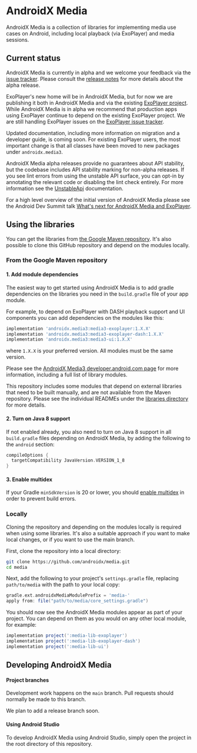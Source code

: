 # AndroidX Media

AndroidX Media is a collection of libraries for implementing media use cases on
Android, including local playback (via ExoPlayer) and media sessions.

## Current status

AndroidX Media is currently in alpha and we welcome your feedback via the
[issue tracker][]. Please consult the [release notes][] for more details about
the alpha release.

ExoPlayer's new home will be in AndroidX Media, but for now we are publishing it
both in AndroidX Media and via the existing [ExoPlayer project][]. While
AndroidX Media is in alpha we recommend that production apps using ExoPlayer
continue to depend on the existing ExoPlayer project. We are still handling
ExoPlayer issues on the [ExoPlayer issue tracker][].

Updated documentation, including more information on migration and a developer
guide, is coming soon. For existing ExoPlayer users, the most important change
is that all classes have been moved to new packages under `androidx.media3`.

AndroidX Media alpha releases provide no guarantees about API stability, but the
codebase includes API stability marking for non-alpha releases. If you see lint
errors from using the unstable API surface, you can opt-in by annotating the
relevant code or disabling the lint check entirely. For more information see the
[UnstableApi][] documentation.

For a high level overview of the initial version of AndroidX Media please see
the Android Dev Summit talk [What's next for AndroidX Media and ExoPlayer][].

[release notes]: RELEASENOTES.md
[issue tracker]: https://github.com/androidx/media/issues/new
[ExoPlayer project]: https://github.com/google/ExoPlayer
[ExoPlayer issue tracker]: https://github.com/google/ExoPlayer/issues
[UnstableApi]: https://github.com/androidx/media/blob/main/libraries/common/src/main/java/androidx/media3/common/util/UnstableApi.java
[What's next for AndroidX Media and ExoPlayer]: https://youtu.be/sTIBDcyCmCg

## Using the libraries

You can get the libraries from [the Google Maven repository][]. It's
also possible to clone this GitHub repository and depend on the modules locally.

[the Google Maven repository]: https://developer.android.com/studio/build/dependencies#google-maven

### From the Google Maven repository

#### 1. Add module dependencies

The easiest way to get started using AndroidX Media is to add gradle
dependencies on the libraries you need in the `build.gradle` file of your app
module.

For example, to depend on ExoPlayer with DASH playback support and UI components
you can add dependencies on the modules like this:

```gradle
implementation 'androidx.media3:media3-exoplayer:1.X.X'
implementation 'androidx.media3:media3-exoplayer-dash:1.X.X'
implementation 'androidx.media3:media3-ui:1.X.X'
```

where `1.X.X` is your preferred version. All modules must be the same version.

Please see the [AndroidX Media3 developer.android.com page][] for more
information, including a full list of library modules.

This repository includes some modules that depend on external libraries that
need to be built manually, and are not available from the Maven repository.
Please see the individual READMEs under the [libraries directory][] for more
details.

[AndroidX Media3 developer.android.com page]: https://developer.android.com/jetpack/androidx/releases/media3#declaring_dependencies
[libraries directory]: libraries

#### 2. Turn on Java 8 support

If not enabled already, you also need to turn on Java 8 support in all
`build.gradle` files depending on AndroidX Media, by adding the following to the
`android` section:

```gradle
compileOptions {
  targetCompatibility JavaVersion.VERSION_1_8
}
```

#### 3. Enable multidex

If your Gradle `minSdkVersion` is 20 or lower, you should
[enable multidex](https://developer.android.com/studio/build/multidex) in order
to prevent build errors.

### Locally

Cloning the repository and depending on the modules locally is required when
using some libraries. It's also a suitable approach if you want to make local
changes, or if you want to use the main branch.

First, clone the repository into a local directory:

```sh
git clone https://github.com/androidx/media.git
cd media
```

Next, add the following to your project's `settings.gradle` file, replacing
`path/to/media` with the path to your local copy:

```gradle
gradle.ext.androidxMediaModulePrefix = 'media-'
apply from: file("path/to/media/core_settings.gradle")
```

You should now see the AndroidX Media modules appear as part of your project.
You can depend on them as you would on any other local module, for example:

```gradle
implementation project(':media-lib-exoplayer')
implementation project(':media-lib-exoplayer-dash')
implementation project(':media-lib-ui')
```

## Developing AndroidX Media

#### Project branches

Development work happens on the `main` branch. Pull requests should normally be
made to this branch.

We plan to add a release branch soon.

#### Using Android Studio

To develop AndroidX Media using Android Studio, simply open the project in the
root directory of this repository.

